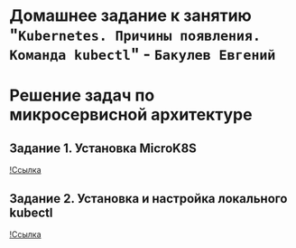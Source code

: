 # Домашнее задание к занятию "`Kubernetes. Причины появления. Команда kubectl`" - `Бакулев Евгений`

# Решение задач по микросервисной архитектуре

## Задание 1. Установка MicroK8S

[!Ссылка](https://github.com/garrkiss/kubectl/blob/main/img/%D0%A1%D0%BA%D1%80%D0%B8%D0%BD%D1%88%D0%BE%D1%82%2016.04.25_09.45.08.png)

## Задание 2. Установка и настройка локального kubectl

[!Ссылка](https://github.com/garrkiss/kubectl/blob/main/img/image.png)